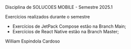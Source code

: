 Disciplina de SOLUCOES MOBILE - Semestre 2025.1

Exercícios realizados durante o semestre


- Exercícios de JetPack Compose estão na Branch Main;
- Exercícios de React Native estão na Branch Master;


William Espindola Cardoso